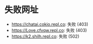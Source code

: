 # 失败网址
- https://chatai.cokio.repl.co: 失败 (403)
- https://Love.cfvqw.repl.co: 失败 (403)
- https://k2.shilh.repl.co: 失败 (502)
